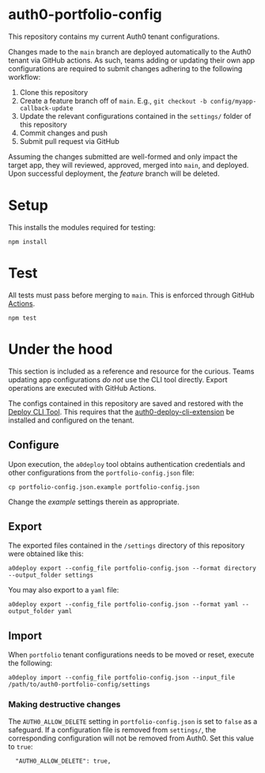 auth0-portfolio-config
======================

This repository contains my current Auth0 tenant configurations.

Changes made to the `main` branch are deployed automatically to the Auth0 tenant via GitHub actions. As such, teams adding or updating their own app configurations are required to submit changes adhering to the following workflow:

1. Clone this repository
2. Create a feature branch off of `main`. E.g., `git checkout -b config/myapp-callback-update`
3. Update the relevant configurations contained in the `settings/` folder of this repository
4. Commit changes and push
5. Submit pull request via GitHub

Assuming the changes submitted are well-formed and only impact the target app, they will reviewed, approved, merged into `main`, and deployed. Upon successful deployment, the _feature_ branch will be deleted.

# Setup

This installs the modules required for testing:

```
npm install
```

# Test

All tests must pass before merging to `main`. This is enforced through GitHub [Actions](https://github.com/features/actions).

```
npm test
```

# Under the hood

This section is included as a reference and resource for the curious. Teams updating app configurations _do not_ use the CLI tool directly. Export operations are executed with GitHub Actions.

The configs contained in this repository are saved and restored with the [Deploy CLI Tool](https://auth0.com/docs/deploy/deploy-cli-tool/install-and-configure-the-deploy-cli-tool). This requires that the [auth0-deploy-cli-extension](https://auth0.com/docs/deploy/deploy-cli-tool/create-and-configure-the-deploy-cli-application) be installed and configured on the tenant.

## Configure

Upon execution, the `a0deploy` tool obtains authentication credentials and other configurations from the `portfolio-config.json` file:

```
cp portfolio-config.json.example portfolio-config.json
```

Change the _example_ settings therein as appropriate.

## Export

The exported files contained in the `/settings` directory of this repository were obtained like this:

```
a0deploy export --config_file portfolio-config.json --format directory --output_folder settings
```

You may also export to a `yaml` file:

```
a0deploy export --config_file portfolio-config.json --format yaml --output_folder yaml
```

## Import

When `portfolio` tenant configurations needs to be moved or reset, execute the following:

```
a0deploy import --config_file portfolio-config.json --input_file /path/to/auth0-portfolio-config/settings
```

### Making destructive changes

The `AUTH0_ALLOW_DELETE` setting in `portfolio-config.json` is set to `false` as a safeguard. If a configuration file is removed from `settings/`, the corresponding configuration will not be removed from Auth0. Set this value to `true`:

```
  "AUTH0_ALLOW_DELETE": true,
```

